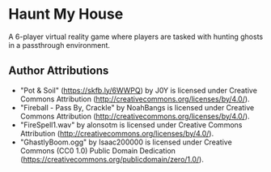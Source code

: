# Haunt My House
A 6-player virtual reality game where players are tasked with hunting ghosts in a passthrough environment.

## Author Attributions 
- "Pot & Soil" (https://skfb.ly/6WWPQ) by J0Y is licensed under Creative Commons Attribution (http://creativecommons.org/licenses/by/4.0/).
- "Fireball - Pass By, Crackle" by NoahBangs is licensed under Creative Commons Attribution (http://creativecommons.org/licenses/by/4.0/).
- "FireSpell1.wav" by alonsotm is licensed under Creative Commons Attribution (http://creativecommons.org/licenses/by/4.0/).
- "GhastlyBoom.ogg" by Isaac200000 is licensed under Creative Commons (CC0 1.0) Public Domain Dedication (https://creativecommons.org/publicdomain/zero/1.0/). 
